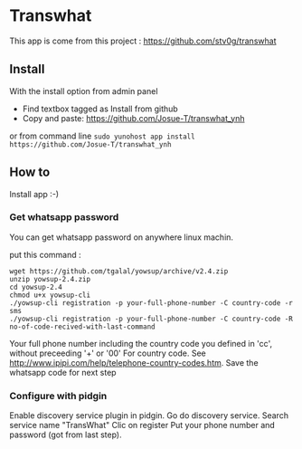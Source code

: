 # Transwhat #

This app is come from this project : https://github.com/stv0g/transwhat

## Install ##

With the install option from admin panel
- Find textbox tagged as Install from github
- Copy and paste: https://github.com/Josue-T/transwhat_ynh

or from command line `sudo yunohost app install https://github.com/Josue-T/transwhat_ynh`

## How to ##

Install app :-)

### Get whatsapp password ###

You can get whatsapp password on anywhere linux machin.

put this command :
```
wget https://github.com/tgalal/yowsup/archive/v2.4.zip
unzip yowsup-2.4.zip
cd yowsup-2.4
chmod u+x yowsup-cli
./yowsup-cli registration -p your-full-phone-number -C country-code -r sms
./yowsup-cli registration -p your-full-phone-number -C country-code -R no-of-code-recived-with-last-command
```
Your full phone number including the country code you defined in 'cc', without preceeding '+' or '00'
For country code. See http://www.ipipi.com/help/telephone-country-codes.htm.
Save the whatsapp code for next step


### Configure with pidgin ###

Enable discovery service plugin in pidgin.
Go do discovery service.
Search service name "TransWhat"
Clic on register
Put your phone number and password (got from last step).